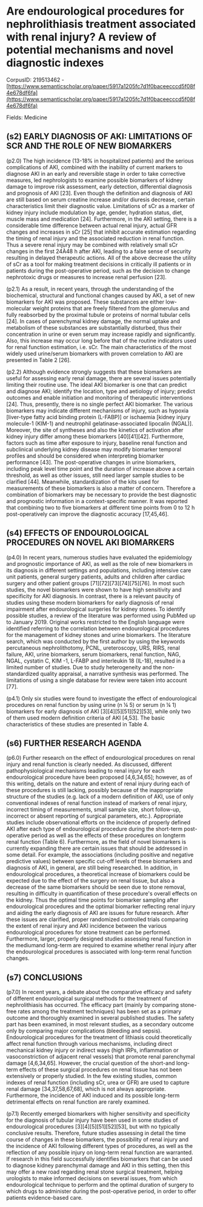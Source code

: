 # Are endourological procedures for nephrolithiasis treatment associated with renal injury? A review of potential mechanisms and novel diagnostic indexes

CorpusID: 219513462 - [https://www.semanticscholar.org/paper/5917a1205fc7d1f0baceecccd5f08f4e678df6fa](https://www.semanticscholar.org/paper/5917a1205fc7d1f0baceecccd5f08f4e678df6fa)

Fields: Medicine

## (s2) EARLY DIAGNOSIS OF AKI: LIMITATIONS OF SCR AND THE ROLE OF NEW BIOMARKERS
(p2.0) The high incidence (13-18% in hospitalized patients) and the serious complications of AKI, combined with the inability of current markers to diagnose AKI in an early and reversible stage in order to take corrective measures, led nephrologists to examine possible biomarkers of kidney damage to improve risk assessment, early detection, differential diagnosis and prognosis of AKI [23]. Even though the definition and diagnosis of AKI are still based on serum creatine increase and/or diuresis decrease, certain characteristics limit their diagnostic value. Limitations of sCr as a marker of kidney injury include modulation by age, gender, hydration status, diet, muscle mass and medication [24]. Furthermore, in the AKI setting, there is a considerable time difference between actual renal injury, actual GFR changes and increases in sCr [25] that inhibit accurate estimation regarding the timing of renal injury and the associated reduction in renal function. Thus a severe renal injury may be combined with relatively small sCr changes in the first 24À48 h after AKI, leading to a false sense of security resulting in delayed therapeutic actions. All of the above decrease the utility of sCr as a tool for making treatment decisions in critically ill patients or in patients during the post-operative period, such as the decision to change nephrotoxic drugs or measures to increase renal perfusion [23].

(p2.1) As a result, in recent years, through the understanding of the biochemical, structural and functional changes caused by AKI, a set of new biomarkers for AKI was proposed. These substances are either low-molecular weight proteins that are freely filtered from the glomerulus and fully reabsorbed by the proximal tubule or proteins of normal tubular cells [24]. In cases   of parenchymal kidney damage, the normal uptake and metabolism of these substances are substantially disturbed, thus their concentration in urine or even serum may increase rapidly and significantly. Also, this increase may occur long before that of the routine indicators used for renal function estimation, i.e. sCr. The main characteristics of the most widely used urine/serum biomarkers with proven correlation to AKI are presented in Table 2 [26].

(p2.2) Although evidence strongly suggests that these biomarkers are useful for assessing early renal damage, there are several issues potentially limiting their routine use. The ideal AKI biomarker is one that can predict and diagnose AKI; identify the location, type and aetiology of injury; predict outcomes and enable initiation and monitoring of therapeutic interventions [24]. Thus, presently, there is no single perfect AKI biomarker. The various biomarkers may indicate different mechanisms of injury, such as hypoxia [liver-type fatty acid binding protein (L-FABP)] or ischaemia [kidney injury molecule-1 (KIM-1) and neutrophil gelatinase-associated lipocalin (NGAL)]. Moreover, the site of syntheses and also the kinetics of activation after kidney injury differ among these biomarkers [40][41][42]. Furthermore, factors such as time after exposure to injury, baseline renal function and subclinical underlying kidney disease may modify biomarker temporal profiles and should be considered when interpreting biomarker performance [43]. The post-operative changes in urine biomarkers, including peak level time point and the duration of increase above a certain threshold, as well as other issues, still need larger sample studies to be clarified [44]. Meanwhile, standardization of the kits used for measurements of these biomarkers is also a matter of concern. Therefore a combination of biomarkers may be necessary to provide the best diagnostic and prognostic information in a context-specific manner. It was reported that combining two to five biomarkers at different time points from 0 to 12 h post-operatively can improve the diagnostic accuracy [17,45,46].
## (s4) EFFECTS OF ENDOUROLOGICAL PROCEDURES ON NOVEL AKI BIOMARKERS
(p4.0) In recent years, numerous studies have evaluated the epidemiology and prognostic importance of AKI, as well as the role of new biomarkers in its diagnosis in different settings and populations, including intensive care unit patients, general surgery patients, adults and children after cardiac surgery and other patient groups [71][72][73][74][75][76]. In most such studies, the novel biomarkers were shown to have high sensitivity and specificity for AKI diagnosis. In contrast, there is a relevant paucity of studies using these modern biomarkers for early diagnosis of renal impairment after endourological surgeries for kidney stones. To identify possible studies, a review of the literature was performed using PubMed up to January 2019. Original works restricted to the English language were identified referring to the correlation between endourological procedures for the management of kidney stones and urine biomarkers. The literature search, which was conducted by the first author by using the keywords percutaneous nephrolithotomy, PCNL, ureteroscopy, URS, RIRS, renal failure, AKI, urine biomarkers, serum biomarkers, renal function, NAG, NGAL, cystatin C, KIM -1, L-FABP and interleukin 18 (IL-18), resulted in a limited number of studies. Due to study heterogeneity and the non-standardized quality appraisal, a narrative synthesis was performed. The limitations of using a single database for review were taken into account [77].

(p4.1) Only six studies were found to investigate the effect of endourological procedures on renal function by using urine (n ¼ 5) or serum (n ¼ 1) biomarkers for early diagnosis of AKI [3][4][5][51][52][53], while only two of them used modern definition criteria of AKI [4,53]. The basic characteristics of these studies are presented in Table 4.
## (s6) FURTHER RESEARCH AGENDA
(p6.0) Further research on the effect of endourological procedures on renal injury and renal function is clearly needed. As discussed, different pathophysiological mechanisms leading to renal injury for each endourological procedure have been proposed [4,6,34,65]; however, as of this writing, details on the nature and extent of renal injury during each of these procedures is still lacking, possibly because of the inappropriate structure of the studies (e.g. lack of a modern definition of AKI, use of only conventional indexes of renal function instead of markers of renal injury, incorrect timing of measurements, small sample size, short follow-up, incorrect or absent reporting of surgical parameters, etc.). Appropriate studies include observational efforts on the incidence of properly defined AKI after each type of endourological procedure during the short-term post-operative period as well as the effects of these procedures on longterm renal function (Table 6). Furthermore, as the field of novel biomarkers is currently expanding there are certain issues that should be addressed in some detail. For example, the associations (including positive and negative predictive values) between specific cut-off levels of these biomarkers and diagnosis of AKI, in general, are still being researched. In addition, in endourological procedures, a theoretical increase of biomarkers could be expected due to the effect of the surgery on renal tissue, but also a decrease of the same biomarkers should be seen due to stone removal, resulting in difficulty in quantification of these procedure's overall effects on the kidney. Thus the optimal time points for biomarker sampling after endourological procedures and the optimal biomarker reflecting renal injury and aiding the early diagnosis of AKI are issues for future research. After these issues are clarified, proper randomized controlled trials comparing the extent of renal injury and AKI incidence between the various endourological procedures for stone treatment can be performed. Furthermore, larger, properly designed studies assessing renal function in the mediumand long-term are required to examine whether renal injury after the endourological procedures is associated with long-term renal function changes.
## (s7) CONCLUSIONS
(p7.0) In recent years, a debate about the comparative efficacy and safety of different endourological surgical methods for the treatment of nephrolithiasis has occurred. The efficacy part (mainly by comparing stone-free rates among the treatment techniques) has been set as a primary outcome and thoroughly examined in several published studies. The safety part has been examined, in most relevant studies, as a secondary outcome only by comparing major complications (bleeding and sepsis). Endourological procedures for the treatment of lithiasis could theoretically affect renal function through various mechanisms, including direct mechanical kidney injury or indirect ways (high IRPs, inflammation or vasoconstriction of adjacent renal vessels) that promote renal parenchymal damage [4,6,34,65]. However, the crucial question of the short-and long-term effects of these surgical procedures on renal tissue has not been extensively or properly studied. In the few existing studies, common indexes of renal function (including sCr, urea or GFR) are used to capture renal damage [34,37,58,67,68], which is not always appropriate. Furthermore, the incidence of AKI induced and its possible long-term detrimental effects on renal function are rarely examined.

(p7.1) Recently emerged biomarkers with higher sensitivity and specificity for the diagnosis of tubular injury have been used in some studies of endourological procedures [3][4][5][51][52][53], but with no typically conclusive results. Therefore, future studies assessing in detail the time course of changes in these biomarkers, the possibility of renal injury and the incidence of AKI following different types of procedures, as well as the reflection of any possible injury on long-term renal function are warranted. If research in this field successfully identifies biomarkers that can be used to diagnose kidney parenchymal damage and AKI in this setting, then this may offer a new road regarding renal stone surgical treatment, helping urologists to make informed decisions on several issues, from which endourological technique to perform and the optimal duration of surgery to which drugs to administer during the post-operative period, in order to offer patients evidence-based care.
